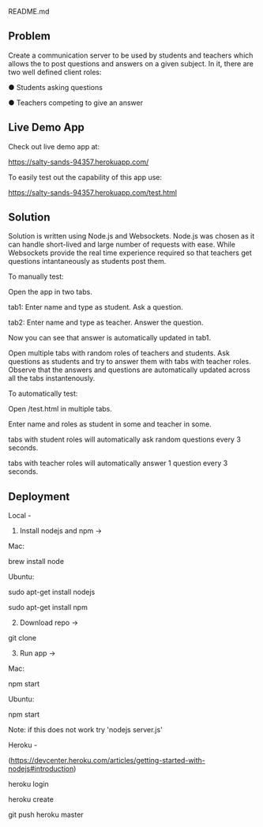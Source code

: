 README.md

Problem
-------

Create a communication server to be used by students and teachers which allows the
to post questions and answers on a given subject. In it, there are two well defined client roles:

● Students asking questions

● Teachers competing to give an answer

Live Demo App
-------------

Check out live demo app at:

https://salty-sands-94357.herokuapp.com/

To easily test out the capability of this app use:

https://salty-sands-94357.herokuapp.com/test.html


Solution
--------

Solution is written using Node.js and Websockets. Node.js was chosen as it can handle short-lived and large number of requests with ease. While Websockets provide the real time experience required so that teachers get questions intantaneously as students post them.

To manually test:

Open the app in two tabs.

tab1: Enter name and type as student. Ask a question.

tab2: Enter name and type as teacher. Answer the question.

Now you can see that answer is automatically updated in tab1.

Open multiple tabs with random roles of teachers and students. Ask questions as students and try to answer them with tabs with teacher roles. Observe that the answers and questions are automatically updated across all the tabs instantenously.

To automatically test:

Open /test.html in multiple tabs.

Enter name and roles as student in some and teacher in some.

tabs with student roles will automatically ask random questions every 3 seconds.

tabs with teacher roles will automatically answer 1 question every 3 seconds.


Deployment
----------

Local -

1) Install nodejs and npm ->

Mac:

brew install node

Ubuntu:

sudo apt-get install nodejs

sudo apt-get install npm

2) Download repo ->

git clone

3) Run app ->

Mac:

npm start

Ubuntu:

npm start

Note: if this does not work try 'nodejs server.js'


Heroku -

(https://devcenter.heroku.com/articles/getting-started-with-nodejs#introduction)

heroku login

heroku create

git push heroku master